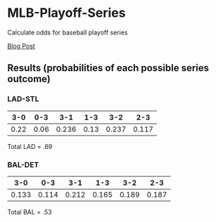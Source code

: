 MLB-Playoff-Series
==================

Calculate odds for baseball playoff series

[Blog Post](http://www.feelinkindablue.com/2014/09/dodgers-chances-against-cardinals-in.html)



## Results (probabilities of each possible series outcome)

### LAD-STL
| 3-0   |  0-3   |  3-1    |  1-3   |    3-2  |    2-3 |
|-------|--------|---------|--------|---------|--------|
|0.22   | 0.06   | 0.236   | 0.13   | 0.237   |  0.117 |

Total LAD = .69

### BAL-DET

| 3-0 |    0-3   |      3-1  |      1-3  |      3-2  |    2-3 |
|-----|----------|-----------|-----------|-----------|--------|
|0.133|  0.114   |  0.212    | 0.165     | 0.189     |  0.187 |

Total BAL = .53
